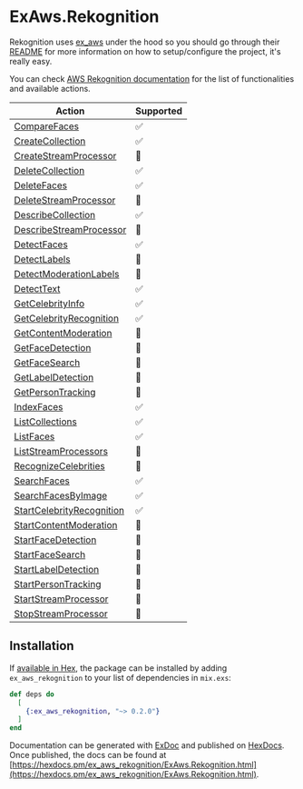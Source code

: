 # ExAws.Rekognition

Rekognition uses [ex_aws](https://github.com/ex-aws/ex_aws) under the hood so you should go through their [README](https://github.com/ex-aws/ex_aws/blob/master/README.md) for more information on how to setup/configure the project, it's really easy.

You can check [AWS Rekognition documentation](https://docs.aws.amazon.com/rekognition/latest/dg/API_Operations.html) for the list of functionalities and available actions.

| Action | Supported  |
|---|---|
| [CompareFaces](https://docs.aws.amazon.com/rekognition/latest/dg/API_CompareFaces.html) | ✅ |
| [CreateCollection](https://docs.aws.amazon.com/rekognition/latest/dg/API_CreateCollection.html) | ✅ |
| [CreateStreamProcessor](https://docs.aws.amazon.com/rekognition/latest/dg/API_CreateStreamProcessor.html) | 🚫 |
| [DeleteCollection](https://docs.aws.amazon.com/rekognition/latest/dg/API_DeleteCollection.html) | ✅ |
| [DeleteFaces](https://docs.aws.amazon.com/rekognition/latest/dg/API_DeleteFaces.html) | ✅ |
| [DeleteStreamProcessor](https://docs.aws.amazon.com/rekognition/latest/dg/API_DeleteStreamProcessor.html) | 🚫 |
| [DescribeCollection](https://docs.aws.amazon.com/rekognition/latest/dg/API_DescribeCollection.html) | ✅ |
| [DescribeStreamProcessor](https://docs.aws.amazon.com/rekognition/latest/dg/API_DescribeStreamProcessor.html) | 🚫 |
| [DetectFaces](https://docs.aws.amazon.com/rekognition/latest/dg/API_DetectFaces.html) | ✅ |
| [DetectLabels](https://docs.aws.amazon.com/rekognition/latest/dg/API_DetectLabels.html) | 🚫 |
| [DetectModerationLabels](https://docs.aws.amazon.com/rekognition/latest/dg/API_DetectModerationLabels.html) | 🚫 |
| [DetectText](https://docs.aws.amazon.com/rekognition/latest/dg/API_DetectText.html) | ✅ |
| [GetCelebrityInfo](https://docs.aws.amazon.com/rekognition/latest/dg/API_GetCelebrityInfo.html) | ✅ |
| [GetCelebrityRecognition](https://docs.aws.amazon.com/rekognition/latest/dg/API_GetCelebrityRecognition.html) | ✅ |
| [GetContentModeration](https://docs.aws.amazon.com/rekognition/latest/dg/API_GetContentModeration.html) | 🚫 |
| [GetFaceDetection](https://docs.aws.amazon.com/rekognition/latest/dg/API_GetFaceDetection.html) | 🚫 |
| [GetFaceSearch](https://docs.aws.amazon.com/rekognition/latest/dg/API_GetFaceSearch.html) | 🚫 |
| [GetLabelDetection](https://docs.aws.amazon.com/rekognition/latest/dg/API_GetLabelDetection.html) | 🚫 |
| [GetPersonTracking](https://docs.aws.amazon.com/rekognition/latest/dg/API_GetPersonTracking.html) | 🚫 |
| [IndexFaces](https://docs.aws.amazon.com/rekognition/latest/dg/API_IndexFaces.html) | ✅ |
| [ListCollections](https://docs.aws.amazon.com/rekognition/latest/dg/API_ListCollections.html) | ✅ |
| [ListFaces](https://docs.aws.amazon.com/rekognition/latest/dg/API_ListFaces.html) | ✅ |
| [ListStreamProcessors](https://docs.aws.amazon.com/rekognition/latest/dg/API_ListStreamProcessors.html) | 🚫 |
| [RecognizeCelebrities](https://docs.aws.amazon.com/rekognition/latest/dg/API_RecognizeCelebrities.html) | 🚫 |
| [SearchFaces](https://docs.aws.amazon.com/rekognition/latest/dg/API_SearchFaces.html) | ✅ |
| [SearchFacesByImage](https://docs.aws.amazon.com/rekognition/latest/dg/API_SearchFacesByImage.html) | ✅ |
| [StartCelebrityRecognition](https://docs.aws.amazon.com/rekognition/latest/dg/API_StartCelebrityRecognition.html) | ✅ |
| [StartContentModeration](https://docs.aws.amazon.com/rekognition/latest/dg/API_StartContentModeration.html) | 🚫 |
| [StartFaceDetection](https://docs.aws.amazon.com/rekognition/latest/dg/API_StartFaceDetection.html) | 🚫 |
| [StartFaceSearch](https://docs.aws.amazon.com/rekognition/latest/dg/API_StartFaceSearch.html) | 🚫 |
| [StartLabelDetection](https://docs.aws.amazon.com/rekognition/latest/dg/API_StartLabelDetection.html) | 🚫 |
| [StartPersonTracking](https://docs.aws.amazon.com/rekognition/latest/dg/API_StartPersonTracking.html) | 🚫 |
| [StartStreamProcessor](https://docs.aws.amazon.com/rekognition/latest/dg/API_StartStreamProcessor.html) | 🚫 |
| [StopStreamProcessor](https://docs.aws.amazon.com/rekognition/latest/dg/API_StopStreamProcessor.html) | 🚫 |

## Installation

If [available in Hex](https://hex.pm/docs/publish), the package can be installed
by adding `ex_aws_rekognition` to your list of dependencies in `mix.exs`:

```elixir
def deps do
  [
    {:ex_aws_rekognition, "~> 0.2.0"}
  ]
end
```

Documentation can be generated with [ExDoc](https://github.com/elixir-lang/ex_doc)
and published on [HexDocs](https://hexdocs.pm). Once published, the docs can
be found at [https://hexdocs.pm/ex_aws_rekognition/ExAws.Rekognition.html](https://hexdocs.pm/ex_aws_rekognition/ExAws.Rekognition.html).


